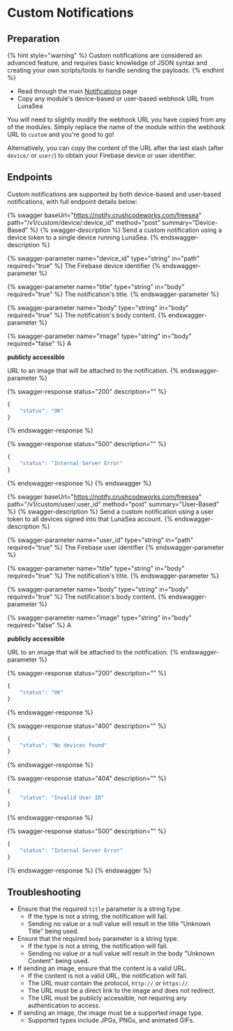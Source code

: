 # Custom Notifications

## Preparation

{% hint style="warning" %}
Custom notifications are considered an advanced feature, and requires basic knowledge of JSON syntax and creating your own scripts/tools to handle sending the payloads.
{% endhint %}

* Read through the main [Notifications](./) page
* Copy any module's device-based or user-based webhook URL from LunaSea

You will need to slightly modify the webhook URL you have copied from any of the modules. Simply replace the name of the module within the webhook URL to `custom` and you're good to go!

Alternatively, you can copy the content of the URL after the last slash (after `device/` or `user/`) to obtain your Firebase device or user identifier.

## Endpoints

Custom notifications are supported by both device-based and user-based notifications, with full endpoint details below:

{% swagger baseUrl="https://notify.crushcodeworks.com/freesea" path="/v1/custom/device/:device_id" method="post" summary="Device-Based" %}
{% swagger-description %}
Send a custom notification using a device token to a single device running LunaSea.
{% endswagger-description %}

{% swagger-parameter name="device_id" type="string" in="path" required="true" %}
The Firebase device identifier
{% endswagger-parameter %}

{% swagger-parameter name="title" type="string" in="body" required="true" %}
The notification's title.
{% endswagger-parameter %}

{% swagger-parameter name="body" type="string" in="body" required="true" %}
The notification's body content.
{% endswagger-parameter %}

{% swagger-parameter name="image" type="string" in="body" required="false" %}
A

**publicly accessible**

URL to an image that will be attached to the notification.
{% endswagger-parameter %}

{% swagger-response status="200" description="" %}
```javascript
{
    "status": "OK"
}
```
{% endswagger-response %}

{% swagger-response status="500" description="" %}
```javascript
{
    "status": "Internal Server Error"
}
```
{% endswagger-response %}
{% endswagger %}

{% swagger baseUrl="https://notify.crushcodeworks.com/freesea" path="/v1/custom/user/:user_id" method="post" summary="User-Based" %}
{% swagger-description %}
Send a custom notification using a user token to all devices signed into that LunaSea account.
{% endswagger-description %}

{% swagger-parameter name="user_id" type="string" in="path" required="true" %}
The Firebase user identifier
{% endswagger-parameter %}

{% swagger-parameter name="title" type="string" in="body" required="true" %}
The notification's title.
{% endswagger-parameter %}

{% swagger-parameter name="body" type="string" in="body" required="true" %}
The notification's body content.
{% endswagger-parameter %}

{% swagger-parameter name="image" type="string" in="body" required="false" %}
A

**publicly accessible**

URL to an image that will be attached to the notification.
{% endswagger-parameter %}

{% swagger-response status="200" description="" %}
```javascript
{
    "status": "OK"
}
```
{% endswagger-response %}

{% swagger-response status="400" description="" %}
```javascript
{
    "status": "No devices found"
}
```
{% endswagger-response %}

{% swagger-response status="404" description="" %}
```javascript
{
    "status": "Invalid User ID"
}
```
{% endswagger-response %}

{% swagger-response status="500" description="" %}
```javascript
{
    "status": "Internal Server Error"
}
```
{% endswagger-response %}
{% endswagger %}

## Troubleshooting

* Ensure that the required `title` parameter is a string type.
  * If the type is not a string, the notification will fail.
  * Sending no value or a null value will result in the title "Unknown Title" being used.
* Ensure that the required `body` parameter is a string type.
  * If the type is not a string, the notification will fail.
  * Sending no value or a null value will result in the body "Unknown Content" being used.
* If sending an image, ensure that the content is a valid URL.
  * If the content is not a valid URL, the notification will fail.
  * The URL must contain the protocol, `http://` or `https://`.
  * The URL must be a direct link to the image and does not redirect.
  * The URL must be publicly accessible, not requiring any authentication to access.
* If sending an image, the image must be a supported image type.
  * Supported types include JPGs, PNGs, and animated GIFs.
